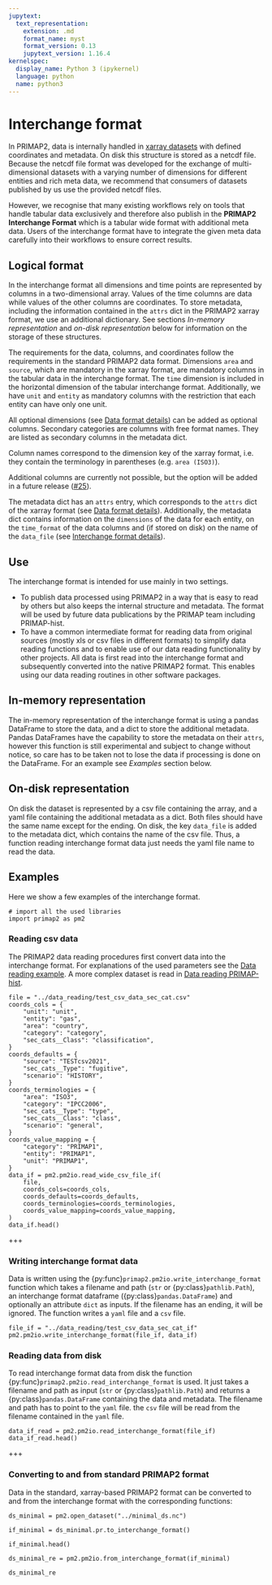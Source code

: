 ```yaml
---
jupytext:
  text_representation:
    extension: .md
    format_name: myst
    format_version: 0.13
    jupytext_version: 1.16.4
kernelspec:
  display_name: Python 3 (ipykernel)
  language: python
  name: python3
---
```


# Interchange format

In PRIMAP2, data is internally handled in
[xarray datasets](https://xarray.pydata.org/en/stable/data-structures.html#dataset)
with defined coordinates and metadata.
On disk this structure is stored as a netcdf file.
Because the netcdf file format was developed for the exchange of multi-dimensional
datasets with a varying number of dimensions for different entities and rich meta data,
we recommend that consumers of datasets published by us use the provided netcdf files.

However, we recognise that many existing workflows rely on tools that handle tabular
data exclusively and therefore also publish in the **PRIMAP2 Interchange Format** which
is a tabular wide format with additional meta data.
Users of the interchange format have to integrate the given meta data carefully into
their workflows to ensure correct results.

## Logical format
In the interchange format all dimensions and time points are represented by columns in
a two-dimensional array.
Values of the time columns are data while values of the other
columns are coordinates.
To store metadata, including the information contained in
the `attrs` dict in the PRIMAP2 xarray format, we use an additional dictionary.
See sections *In-memory representation* and *on-disk representation* below for
information on the storage of these structures.

The requirements for the data, columns, and coordinates follow the requirements
in the standard PRIMAP2 data format.
Dimensions `area` and `source`, which are mandatory in the xarray format, are mandatory
columns in the tabular data in the interchange format.
The `time` dimension is included in the horizontal
dimension of the tabular interchange format. Additionally, we have `unit` and `entity`
as mandatory columns with the restriction that each entity can have only one unit.

All optional dimensions (see [Data format details](data_format_details.md)) can be
added as optional columns. Secondary categories are columns with free format names.
They are listed as secondary columns in the metadata dict.

Column names correspond to the dimension key of the xarray format, i.e. they contain
the terminology in parentheses (e.g. `area (ISO3)`).

Additional columns are currently not possible, but the option will be added
in a future release ([#25](https://github.com/pik-primap/primap2/issues/25)).

The metadata dict has an `attrs` entry, which corresponds to the `attrs` dict of the
xarray format (see [Data format details](data_format_details.md)).
Additionally, the metadata dict contains information on the `dimensions` of the
data for each entity, on the `time_format` of the data columns and (if stored on disk)
on the name of the `data_file`
(see [Interchange format details](interchange_format_details.md)).

## Use
The interchange format is intended for use mainly in two settings.

* To publish data processed using PRIMAP2 in a way that is easy to read by others but
also keeps the internal structure and metadata. The format will be used by future data
publications by the PRIMAP team including PRIMAP-hist.
* To have a common intermediate format for reading data from original sources (mostly
xls or csv files in different formats) to simplify data reading functions and to enable
use of our data reading functionality by other projects. All data is
first read into the interchange format and subsequently converted into the native
PRIMAP2 format. This enables using our data reading routines in other software
packages.

## In-memory representation
The in-memory representation of the interchange format is using a pandas DataFrame
to store the data, and a dict to store the additional metadata. Pandas DataFrames
have the capability to store the metadata on their `attrs`, however this function
is still experimental and subject to change without notice, so care has to be taken
not to lose the data if processing is done on the DataFrame.
For an example see *Examples* section below.

## On-disk representation
On disk the dataset is represented by a csv file containing the array, and a yaml file
containing the additional metadata as a dict.
Both files should have the same name except for the
ending.
On disk, the key `data_file` is added to the metadata dict, which contains the
name of the csv file.
Thus, a function reading interchange format data just needs the yaml
file name to read the data.

## Examples
Here we show a few examples of the interchange format.

```{code-cell} ipython3
# import all the used libraries
import primap2 as pm2
```

### Reading csv data
The PRIMAP2 data reading procedures first convert data into the interchange format.
For explanations of the used parameters see the
[Data reading example](../data_reading/test_data_wide.md). A more complex dataset is
read in [Data reading PRIMAP-hist](../data_reading/old-PRIMAP-hist.md).

```{code-cell} ipython3
file = "../data_reading/test_csv_data_sec_cat.csv"
coords_cols = {
    "unit": "unit",
    "entity": "gas",
    "area": "country",
    "category": "category",
    "sec_cats__Class": "classification",
}
coords_defaults = {
    "source": "TESTcsv2021",
    "sec_cats__Type": "fugitive",
    "scenario": "HISTORY",
}
coords_terminologies = {
    "area": "ISO3",
    "category": "IPCC2006",
    "sec_cats__Type": "type",
    "sec_cats__Class": "class",
    "scenario": "general",
}
coords_value_mapping = {
    "category": "PRIMAP1",
    "entity": "PRIMAP1",
    "unit": "PRIMAP1",
}
data_if = pm2.pm2io.read_wide_csv_file_if(
    file,
    coords_cols=coords_cols,
    coords_defaults=coords_defaults,
    coords_terminologies=coords_terminologies,
    coords_value_mapping=coords_value_mapping,
)
data_if.head()
```

+++

### Writing interchange format data
Data is written using the {py:func}`primap2.pm2io.write_interchange_format` function which takes a filename
and path (`str` or {py:class}`pathlib.Path`), an interchange format dataframe ({py:class}`pandas.DataFrame`)
and optionally an attribute `dict` as inputs. If the filename has an ending, it will be
ignored. The function writes a `yaml` file and a `csv` file.

```{code-cell} ipython3
file_if = "../data_reading/test_csv_data_sec_cat_if"
pm2.pm2io.write_interchange_format(file_if, data_if)
```

### Reading data from disk
To read interchange format data from disk the function {py:func}`primap2.pm2io.read_interchange_format`
is used. It just takes a filename and path as input (`str` or {py:class}`pathlib.Path`) and returns
a {py:class}`pandas.DataFrame` containing the data and metadata. The filename and path has to point
to the `yaml` file. the `csv` file will be read from the filename contained in the `yaml`
file.

```{code-cell} ipython3
data_if_read = pm2.pm2io.read_interchange_format(file_if)
data_if_read.head()
```

+++

### Converting to and from standard PRIMAP2 format
Data in the standard, xarray-based PRIMAP2 format can be converted to and from the interchange format with the corresponding functions:

```{code-cell} ipython3
ds_minimal = pm2.open_dataset("../minimal_ds.nc")

if_minimal = ds_minimal.pr.to_interchange_format()

if_minimal.head()
```

```{code-cell} ipython3
ds_minimal_re = pm2.pm2io.from_interchange_format(if_minimal)

ds_minimal_re
```
